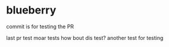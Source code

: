 # blueberry
commit is for testing the PR

last pr test
moar tests
how bout dis test?
another test for testing
